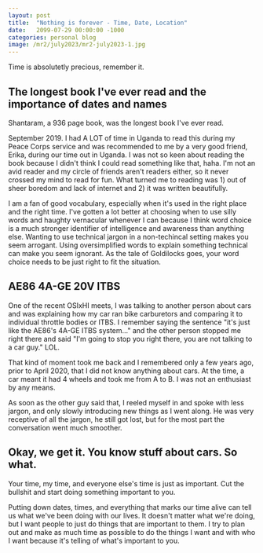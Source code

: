 ```yaml
---
layout: post
title:  "Nothing is forever - Time, Date, Location"
date:   2099-07-29 00:00:00 -1000
categories: personal blog
image: /mr2/july2023/mr2-july2023-1.jpg
---
```


Time is absolutetly precious, remember it.

## The longest book I've ever read and the importance of dates and names

Shantaram, a 936 page book, was the longest book I've ever read.

September 2019. I had A LOT of time in Uganda to read this during my Peace Corps service and was recommended to me by a very good friend, Erika, during our time out in Uganda. I was not so keen about reading the book because I didn't think I could read something like that, haha. I'm not an avid reader and my circle of friends aren't readers either, so it never crossed my mind to read for fun. What turned me to reading was 1) out of sheer boredom and lack of internet  and 2) it was written beautifully.

I am a fan of good vocabulary, especially when it's used in the right place and the right time. I've gotten a lot better at choosing when to use silly words and haughty vernacular whenever I can because I think word choice is a much stronger identifier of intelligence and awareness than anything else. Wanting to use technical jargon in a non-techincal setting makes you seem arrogant. Using oversimplified words to explain something technical can make you seem ignorant. As the tale of Goldilocks goes, your word choice needs to be just right to fit the situation.

## AE86 4A-GE 20V ITBS

One of the recent OSIxHI meets, I was talking to another person about cars and was explaining how my car ran bike carburetors and comparing it to individual throttle bodies or ITBS. I remember saying the sentence "it's just like the AE86's 4A-GE ITBS system..." and the other person stopped me right there and said "I'm going to stop you right there, you are not talking to a car guy." LOL. 

That kind of moment took me back and I remembered only a few years ago, prior to April 2020, that I did not know anything about cars. At the time, a car meant it had 4 wheels and took me from A to B. I was not an enthusiast by any means. 

As soon as the other guy said that, I reeled myself in and spoke with less jargon, and only slowly introducing new things as I went along. He was very receptive of all the jargon, he still got lost, but for the most part the conversation went much smoother.

## Okay, we get it. You know stuff about cars. So what.

Your time, my time, and everyone else's time is just as important. Cut the bullshit and start doing something important to you.

Putting down dates, times, and everything that marks our time alive can tell us what we've been doing with our lives. It doesn't matter what we're doing, but I want people to just do things that are important to them. I try to plan out and make as much time as possible to do the things I want and with who I want because it's telling of what's important to you.